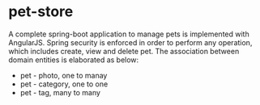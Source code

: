 # pet-store

A complete spring-boot application to manage pets is implemented with AngularJS.
Spring security is enforced in order to perform any operation, which includes create, view and delete pet.
The association between domain entities is elaborated as below:
- pet - photo, one to manay
- pet - category, one to one
- pet - tag, many to many

